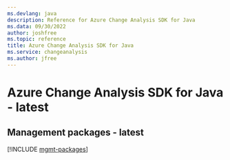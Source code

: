 ```yaml
---
ms.devlang: java
description: Reference for Azure Change Analysis SDK for Java
ms.data: 09/30/2022
author: joshfree
ms.topic: reference
title: Azure Change Analysis SDK for Java
ms.service: changeanalysis
ms.author: jfree
---
```

# Azure Change Analysis SDK for Java - latest

## Management packages - latest
[!INCLUDE [mgmt-packages](change-analysis-mgmt-index.md)]